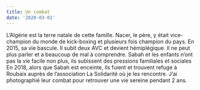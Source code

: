 ```yaml
---
title: Un combat
date: '2020-03-01'
---
```

L’Algérie est la terre natale de cette famille.
Nacer, le père, y était vice-champion du monde de kick-boxing et plusieurs fois
champion du pays. En 2015, sa vie bascule. Il subit deux AVC et devient
hémiplégique. Il ne peut plus parler et a beaucoup de mal à comprendre. Sabah et
les enfants n’ont pas la vie facile non plus, ils subissent des pressions familiales et
sociales
En 2018, alors que Sabah est enceinte, ils fuient et trouvent refuge à Roubaix
auprès de l’association La Solidarité où je les rencontre.
J’ai photographié leur combat pour retrouver une vie sereine pendant 2 ans.